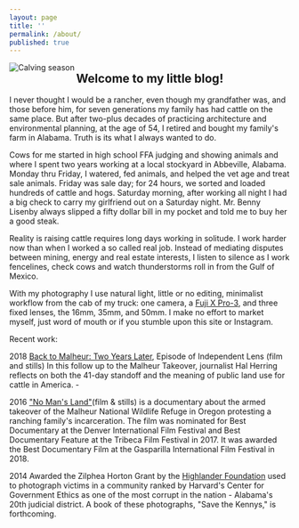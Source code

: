 ```yaml
---
layout: page
title: ''
permalink: /about/
published: true
---
```


<img src="https://jonbcarroll.s3.us-east-2.amazonaws.com/ME_calving.jpg" align="left" alt="Calving season"/> 

    

<h2>Welcome to my little blog!</h2>
I never thought I would be a rancher, even though my grandfather was, and those before him, for seven generations my family has had cattle on the same place.
But after two-plus decades of practicing architecture and environmental planning, at the age of 54, I retired and bought my family's farm in Alabama. Truth is its what I always wanted to do.
<p> 
     Cows for me started in high school FFA judging and showing animals and where I spent two years working at a local stockyard in Abbeville, Alabama. Monday thru Friday, I watered, fed animals, and helped the vet age and treat sale animals. Friday was sale day; for 24 hours, we sorted and loaded hundreds of cattle and hogs. 
Saturday morning, after working all night I had a big check to carry my girlfriend out on a Saturday night. Mr. Benny Lisenby always slipped a fifty dollar bill in my pocket and told me to buy her a good steak.
  <p>Reality is raising cattle requires long days working in solitude. I work harder now than when I worked a so called real job. Instead of mediating disputes between mining, energy and real estate interests, I listen to silence as I work fencelines, check cows and watch thunderstorms roll in from the Gulf of Mexico. 
      <p>
With my photography I use natural light, little or no editing, minimalist workflow from the cab of my truck: one camera, a <a href="https://fujifilm-x.com/en-us/x-pro3/"> Fuji X Pro-3</a>, and three fixed lenses, the 16mm, 35mm, and 50mm. I make no effort to market myself, just word of mouth or if you stumble upon this site or Instagram.
<p>

Recent work:
      
<p>2018 <a href="https://www.pbssocal.org/shows/independent-lens/clip/back-malheur-two-years-later-0o4iek">Back to Malheur: Two Years Later</a>, Episode of Independent Lens (film and stills) In this follow up to the Malheur Takeover, journalist Hal Herring reflects on both the 41-day standoff and the meaning of public land use for cattle in America. -
<p>2016 <a href="https://www.pbs.org/independentlens/documentaries/no-mans-land/">"No Man's Land"</a>(film & stills) is a documentary about the armed takeover of the Malheur National Wildlife Refuge in Oregon protesting a ranching family's incarceration. The film was nominated for Best Documentary at the Denver International Film Festival and Best Documentary Feature at the Tribeca Film Festival in 2017. It was awarded the Best Documentary Film at the Gasparilla International Film Festival in 2018. 
<p>2014 Awarded the Zilphea Horton Grant by the <a href="https://highlandercenter.org">Highlander Foundation</a> used to photograph victims in a community ranked by Harvard's Center for Government Ethics as one of the most corrupt in the nation - Alabama's 20th judicial district. A book of these photographs, "Save the Kennys," is forthcoming.





